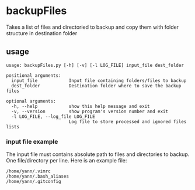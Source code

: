 # backupFiles
Takes a list of files and directoried to backup and copy them with folder structure in destination folder

## usage
```
usage: backupFiles.py [-h] [-v] [-l LOG_FILE] input_file dest_folder

positional arguments:
  input_file            Input file containing folders/files to backup
  dest_folder           Destination folder where to save the backup files

optional arguments:
  -h, --help            show this help message and exit
  -v, --version         show program's version number and exit
  -l LOG_FILE, --log_file LOG_FILE
                        Log file to store processed and ignored files lists
```
### input file example
The input file must contains absolute path to files and directories to backup. One file/directory per line. Here is an example file:
```
/home/yann/.vimrc
/home/yann/.bash_aliases
/home/yann/.gitconfig
```
